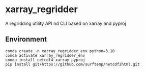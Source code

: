 # xarray_regridder

A regridding utility API nd CLI based on xarray and pyproj

## Environment

```
conda create -n xarray_regridder_env python=3.10
conda activate xarray_regridder_env
conda install netcdf4 xarray pyproj
pip install git+https://github.com/surftemp/netcdf2html.git
```